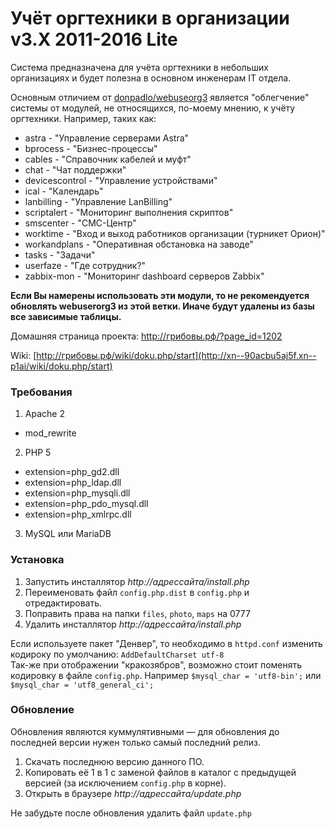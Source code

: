 # Учёт оргтехники в организации v3.X 2011-2016 Lite

Система предназначена для учёта оргтехники в небольших организациях и будет полезна в основном инженерам IT отдела.

Основным отличием от [donpadlo/webuseorg3](https://github.com/donpadlo/webuseorg3) является "облегчение" системы  от модулей, не относящихся, по-моему мнению, к учёту оргтехники.
Например, таких как:
* astra - "Управление серверами Astra"
* bprocess - "Бизнес-процессы"
* cables - "Справочник кабелей и муфт"
* chat - "Чат поддержки"
* devicescontrol - "Управление устройствами"
* ical - "Календарь"
* lanbilling - "Управление LanBilling"
* scriptalert - "Мониторинг выполнения скриптов"
* smscenter - "СМС-Центр"
* worktime - "Вход и выход работников организации (турникет Орион)"
* workandplans - "Оперативная обстановка на заводе"
* tasks - "Задачи"
* userfaze - "Где сотрудник?"
* zabbix-mon - "Мониторинг dashboard серверов Zabbix"

**Если Вы намерены использовать эти модули, то не рекомендуется обновлять webuserorg3 из этой ветки. Иначе будут удалены из базы все зависимые таблицы.**

Домашняя страница проекта: <a href="http://xn--90acbu5aj5f.xn--p1ai/?page_id=1202" target="_blank">http://грибовы.рф/?page_id=1202</a>

Wiki: [http://грибовы.рф/wiki/doku.php/start](http://xn--90acbu5aj5f.xn--p1ai/wiki/doku.php/start)

### Требования
1. Apache 2
  - mod_rewrite
2. PHP 5
  - extension=php_gd2.dll
  - extension=php_ldap.dll
  - extension=php_mysqli.dll
  - extension=php_pdo_mysql.dll
  - extension=php_xmlrpc.dll
3. MySQL или MariaDB

### Установка

1. Запустить инсталлятор _http://адрессайта/install.php_
2. Переименовать файл `config.php.dist` в `config.php` и отредактировать.
3. Поправить права на папки `files`, `photo`, `maps` на 0777
4. Удалить инсталлятор  _http://адрессайта/install.php_

Если используете пакет "Денвер", то необходимо в `httpd.conf` изменить кодироку по умолчанию: 
`AddDefaultCharset utf-8`  
Так-же при отображении "кракозябров", возможно стоит поменять кодировку в файле `config.php`. Например `$mysql_char = 'utf8-bin';` или `$mysql_char = 'utf8_general_ci';`

### Обновление

Обновления являются куммулятивными — для обновления до последней версии нужен только самый последний релиз.

1. Скачать последнюю версию данного ПО.
2. Копировать её 1 в 1 с заменой файлов в каталог с предыдущей версией (за исключением `config.php` в корне).
3. Открыть в браузере _http://адрессайта/update.php_

Не забудьте после обновления удалить файл `update.php`
